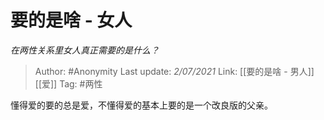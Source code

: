 # 要的是啥 - 女人
*在两性关系里女人真正需要的是什么？*

> Author: #Anonymity 
> Last update: *2/07/2021* 
> Link: [[要的是啥 - 男人]] [[爱]]
> Tag: #两性 

懂得爱的要的总是爱，不懂得爱的基本上要的是一个改良版的父亲。